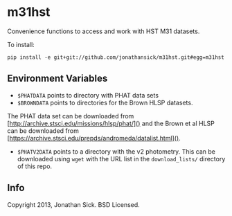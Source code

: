 m31hst
======

Convenience functions to access and work with HST M31 datasets.

To install:

    pip install -e git+git://github.com/jonathansick/m31hst.git#egg=m31hst


Environment Variables
--------------------

- `$PHATDATA` points to directory with PHAT data sets
- `$BROWNDATA` points to directories for the Brown HLSP datasets.

The PHAT data set can be downloaded from [http://archive.stsci.edu/missions/hlsp/phat/]() and the Brown et al HLSP can be downloaded from [https://archive.stsci.edu/prepds/andromeda/datalist.html]().

- `$PHATV2DATA` points to a directory with the v2 photometry. This can be downloaded using `wget` with the URL list in the `download_lists/` directory of this repo.
    
Info
----

Copyright 2013, Jonathan Sick. BSD Licensed.
